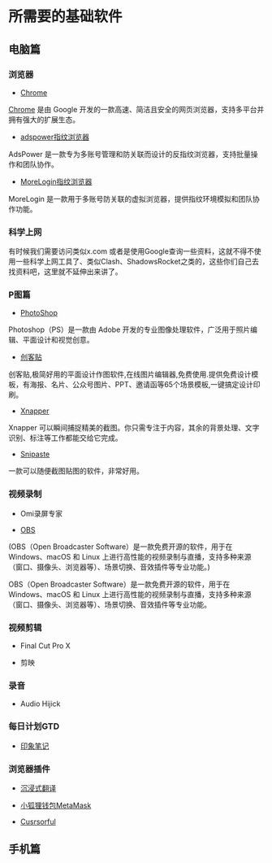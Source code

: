 # 所需要的基础软件

## 电脑篇

### 浏览器

- [Chrome](https://www.google.com/chrome/) 

[Chrome](https://www.google.com/chrome/) 是由 Google 开发的一款高速、简洁且安全的网页浏览器，支持多平台并拥有强大的扩展生态。

- [adspower指纹浏览器](https://www.adspower.net/share/7pLgM8)

AdsPower 是一款专为多账号管理和防关联而设计的反指纹浏览器，支持批量操作和团队协作。

- [MoreLogin指纹浏览器](https://www.morelogin.com/?from=AAWytgwNx05c)

MoreLogin 是一款用于多账号防关联的虚拟浏览器，提供指纹环境模拟和团队协作功能。

### 科学上网

有时候我们需要访问类似x.com 或者是使用Google查询一些资料，这就不得不使用一些科学上网工具了、类似Clash、ShadowsRocket之类的，这些你们自己去找资料吧，这里就不延伸出来讲了。

### P图篇

- [PhotoShop](https://www.adobe.com/products/photoshop.html)

Photoshop（PS）是一款由 Adobe 开发的专业图像处理软件，广泛用于照片编辑、平面设计和视觉创意。

- [创客贴](https://www.chuangkit.com/designtools/designindex)

创客贴,极简好用的平面设计作图软件,在线图片编辑器,免费使用.提供免费设计模板，有海报、名片、公众号图片、PPT、邀请函等65个场景模板,一键搞定设计印刷。
- [Xnapper](https://xnapper.com/zh-CN)

Xnapper 可以瞬间捕捉精美的截图。你只需专注于内容，其余的背景处理、文字识别、标注等工作都能交给它完成。

- [Snipaste](https://www.snipaste.com/)

一款可以随便截图贴图的软件，非常好用。

### 视频录制

- Omi录屏专家

- [OBS](https://obsproject.com/)

(OBS（Open Broadcaster Software）是一款免费开源的软件，用于在 Windows、macOS 和 Linux 上进行高性能的视频录制与直播，支持多种来源（窗口、摄像头、浏览器等）、场景切换、音效插件等专业功能。)

OBS（Open Broadcaster Software）是一款免费开源的软件，用于在 Windows、macOS 和 Linux 上进行高性能的视频录制与直播，支持多种来源（窗口、摄像头、浏览器等）、场景切换、音效插件等专业功能。

### 视频剪辑

- Final Cut Pro X

- 剪映

### 录音

- Audio Hijick

### 每日计划GTD

- [印象笔记](https://www.yinxiang.com/)

### 浏览器插件

- [沉浸式翻译](https://chromewebstore.google.com/detail/bpoadfkcbjbfhfodiogcnhhhpibjhbnh)

- [小狐狸钱包MetaMask](https://chromewebstore.google.com/detail/metamask/nkbihfbeogaeaoehlefnkodbefgpgknn)

- [Cusrsorful](https://chromewebstore.google.com/detail/cursorful-screen-recorder/eihpmapodnppeemkhkbhikmggfojdkjd)

## 手机篇

